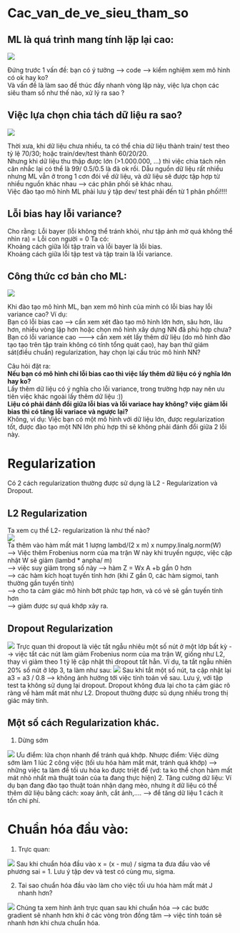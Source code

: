 # Cac_van_de_ve_sieu_tham_so

## ML là quá trình mang tính lặp lại cao:
<img src = 'https://i.imgur.com/piDPivF.jpg'>

Đứng trước 1 vấn đề: bạn có ý tưởng --> code -->  kiểm nghiệm xem mô hình có ok hay ko?  
Và vấn đề là làm sao để thúc đẩy nhanh vòng lặp này, việc lựa chọn các siêu tham số như thế nào, xử lý ra sao ?

## Việc lựa chọn chia tách dữ liệu ra sao?
<img src ='https://i.imgur.com/ExTH607.jpg'>

Thời xưa, khi dữ liệu chưa nhiều, ta có thể chia dữ liệu thành train/ test theo tỷ lệ 70/30; hoặc train/dev/test thành 60/20/20.   
Nhưng khi dữ liệu thu thập được lớn (>1.000.000, ...) thì việc chia tách nên cân nhắc lại có thể là 99/ 0.5/0.5 là đã ok rồi. 
Dẫu nguồn dữ liệu rất nhiều nhưng ML vẫn ở trong 1 cơn đói về dữ liệu, và dữ liệu sẽ được tập hợp từ nhiều nguồn khác nhau --> các phân phối sẽ khác nhau.   
Việc đào tạo mô hình ML phải lưu ý tập dev/ test phải đến từ 1 phân phối!!!!

## Lỗi bias hay lỗi variance?
Cho rằng: Lỗi bayer (lỗi không thể tránh khỏi, như tập ảnh mờ quá không thể nhìn ra) = Lỗi con người = 0
Ta có:   
Khoảng cách giữa lỗi tập train và lỗi bayer là lỗi bias.   
Khoảng cách giữa lỗi tập test và tập train là lỗi variance.  

## Công thức cơ bản cho ML:
<img src ='https://i.imgur.com/C3JvmxE.jpg'>

Khi đào tạo mô hình ML, bạn xem mô hình của mình có lỗi bias hay lỗi variance cao?
Ví dụ:  
Bạn có lỗi bias cao --> cần xem xét đào tạo mô hình lớn hơn, sâu hơn, lâu hơn, nhiều vòng lặp hơn hoặc chọn mô hình xây dựng NN đã phù hợp chưa?   
Bạn có lỗi variance cao ---> cần xem xét lấy thêm dữ liệu (do mô hình đào tạo tạo trên tập train không có tính tổng quát cao), hay bạn thử giám sát(điều chuẩn) regularization, hay chọn lại cấu trúc mô hình NN?

Câu hỏi đặt ra:    
**Nếu bạn có mô hình chỉ lỗi bias cao thì việc lấy thêm dữ liệu có ý nghĩa lớn hay ko?**   
Lấy thêm dữ liệu có ý nghĩa cho lỗi variance, trong trường hợp nay nên ưu tiên việc khác ngoài lấy thêm dữ liệu :))   
**Liệu có phải đánh đổi giữa lỗi bias và lỗi variace hay không? việc giảm lỗi bias thì có tăng lỗi variace và ngược lại?**  
Không, ví dụ: Việc bạn có một mô hình với dữ liệu lớn, được regularization tốt, được đào tạo một NN lớn phù hợp thì sẽ không phải đánh đổi giữa 2 lỗi này.

# Regularization
   Có 2 cách regularization thường được sử dụng là L2 - Regularization và Dropout.   
## L2 Regularization
   Ta xem cụ thể L2- regularization là như thế nào?   
   <img src ='https://i.imgur.com/1AKqeKb.jpg'>   
   Ta thêm vào hàm mất mát 1 lượng lambd/(2 x m) x numpy.linalg.norm(W)        
   --> Việc thêm Frobenius norm của ma trận W này khi truyền ngược, việc cập nhật W sẽ giảm (lambd * anpha/ m)        
   --> việc suy giảm trọng số này --> hàm Z = Wx A +b gần 0 hơn   
   --> các hàm kích hoạt tuyến tính hơn (khi Z gần 0, các hàm sigmoi, tanh thường gần tuyến tính)   
   --> cho ta cảm giác mô hình bớt phức tạp hơn, và có vẻ sẽ gần tuyến tính hơn      
   --> giảm được sự quá khớp xảy ra.

## Dropout Regularization   
   <img src = 'https://i.imgur.com/oQRoz2D.jpg'>   
   Trực quan thì dropout là việc tắt ngẫu nhiêu một số nút ở một lớp bất kỳ --> việc tắt các nút làm giảm Frobenius norm của ma trận W, giống như L2, thay vì giảm theo 1 tỷ lệ cập nhật thì dropout tắt hẳn.   
   Ví dụ, ta tắt ngẫu nhiên 20% số nút ở lớp 3, ta làm như sau:   
   <img src ='https://i.imgur.com/FyMKRqu.jpg'>   
   Sau khi tắt một số nút, ta cập nhật lại a3 = a3 / 0.8 --> không ảnh hưởng tới việc tính toán về sau.    
   Lưu ý, với tập test ta không sử dụng lại dropout. Dropout không đưa lại cho ta cảm giác rõ ràng về hàm mất mát như L2. Dropout thường được sủ dụng nhiều trong thị giác máy tính.

## Một số cách Regularization khác.  
1. Dừng sớm   
<img src ='https://i.imgur.com/h1tgcGT.jpg'>   
Ưu điểm: lửa chọn nhanh để tránh quá khớp.   
Nhược điểm: Việc dừng sớm làm 1 lúc 2 công việc (tối ưu hóa hàm mất mát, tránh quá khớp) --> những việc ta làm để tối ưu hóa ko được triệt để (vd: ta ko thể chọn hàm mất mát nhỏ nhất mà thuật toán của ta đang thực hiện)   
2. Tăng cường dữ liệu:   
Ví dụ bạn đang đào tạo thuật toán nhận dạng mèo, nhưng ít dữ liệu có thể thêm dữ liệu bằng cách: xoay ảnh, cắt ảnh,.... --> để tăng dữ liệu 1 cách ít tốn chi phí.

# Chuẩn hóa đầu vào:
1. Trực quan:  
<img src = 'https://i.imgur.com/LD9rpOJ.jpg'>
   Sau khi chuẩn hóa đầu vào x = (x - mu) / sigma ta đưa đầu vào về phương sai = 1. Lưu ý tập dev và test có cùng mu, sigma.   

2. Tai sao chuẩn hóa đầu vào làm cho việc tối ưu hóa hàm mất mát J nhanh hơn?   
<img src = 'https://i.imgur.com/ltrDEs5.jpg'>   
Chúng ta xem hình ảnh trực quan sau khi chuẩn hóa --> các bước gradient sẽ nhanh hơn khi ở các vòng tròn đồng tâm --> việc tính toán sẽ nhanh hơn khi chưa chuẩn hóa.










